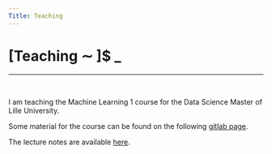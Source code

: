 ```yaml
---
Title: Teaching
---
```


# [Teaching ∼ ]$ _

---
&nbsp;

I am teaching the Machine Learning 1 course for the Data Science Master of Lille University. 

Some material for the course can be found on the following [gitlab page](https://gitlab.inria.fr/tmathieu/machinelearning_m1ds_lille).

The lecture notes are available  <a href="/assets/Lecture_Notes.pdf" target="_blank">here</a>.
